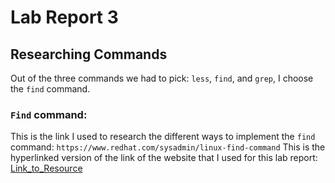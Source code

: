 # Lab Report 3 #

## Researching Commands #
Out of the three commands we had to pick: `less`, `find`, and `grep`, I choose the `find` command.

### `Find` command: #

This is the link I used to research the different ways to implement the `find` command: `https://www.redhat.com/sysadmin/linux-find-command` This is the hyperlinked version of the link of the website that I used for this lab report: [Link_to_Resource]([https://code.visualstudio.com/](https://www.redhat.com/sysadmin/linux-find-command))



